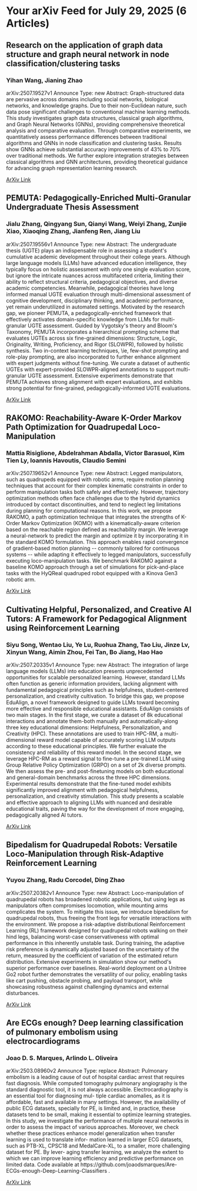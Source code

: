 <h1>Your arXiv Feed for July 29, 2025 (6 Articles)</h1>
<h2>Research on the application of graph data structure and graph neural network in node classification/clustering tasks</h2>
<h3>Yihan Wang, Jianing Zhao</h3>
<p>arXiv:2507.19527v1 Announce Type: new 
Abstract: Graph-structured data are pervasive across domains including social networks, biological networks, and knowledge graphs. Due to their non-Euclidean nature, such data pose significant challenges to conventional machine learning methods. This study investigates graph data structures, classical graph algorithms, and Graph Neural Networks (GNNs), providing comprehensive theoretical analysis and comparative evaluation. Through comparative experiments, we quantitatively assess performance differences between traditional algorithms and GNNs in node classification and clustering tasks. Results show GNNs achieve substantial accuracy improvements of 43% to 70% over traditional methods. We further explore integration strategies between classical algorithms and GNN architectures, providing theoretical guidance for advancing graph representation learning research.</p>
<a href='https://arxiv.org/abs/2507.19527'>ArXiv Link</a>

<h2>PEMUTA: Pedagogically-Enriched Multi-Granular Undergraduate Thesis Assessment</h2>
<h3>Jialu Zhang, Qingyang Sun, Qianyi Wang, Weiyi Zhang, Zunjie Xiao, Xiaoqing Zhang, Jianfeng Ren, Jiang Liu</h3>
<p>arXiv:2507.19556v1 Announce Type: new 
Abstract: The undergraduate thesis (UGTE) plays an indispensable role in assessing a student's cumulative academic development throughout their college years. Although large language models (LLMs) have advanced education intelligence, they typically focus on holistic assessment with only one single evaluation score, but ignore the intricate nuances across multifaceted criteria, limiting their ability to reflect structural criteria, pedagogical objectives, and diverse academic competencies. Meanwhile, pedagogical theories have long informed manual UGTE evaluation through multi-dimensional assessment of cognitive development, disciplinary thinking, and academic performance, yet remain underutilized in automated settings. Motivated by the research gap, we pioneer PEMUTA, a pedagogically-enriched framework that effectively activates domain-specific knowledge from LLMs for multi-granular UGTE assessment. Guided by Vygotsky's theory and Bloom's Taxonomy, PEMUTA incorporates a hierarchical prompting scheme that evaluates UGTEs across six fine-grained dimensions: Structure, Logic, Originality, Writing, Proficiency, and Rigor (SLOWPR), followed by holistic synthesis. Two in-context learning techniques, \ie, few-shot prompting and role-play prompting, are also incorporated to further enhance alignment with expert judgments without fine-tuning. We curate a dataset of authentic UGTEs with expert-provided SLOWPR-aligned annotations to support multi-granular UGTE assessment. Extensive experiments demonstrate that PEMUTA achieves strong alignment with expert evaluations, and exhibits strong potential for fine-grained, pedagogically-informed UGTE evaluations.</p>
<a href='https://arxiv.org/abs/2507.19556'>ArXiv Link</a>

<h2>RAKOMO: Reachability-Aware K-Order Markov Path Optimization for Quadrupedal Loco-Manipulation</h2>
<h3>Mattia Risiglione, Abdelrahman Abdalla, Victor Barasuol, Kim Tien Ly, Ioannis Havoutis, Claudio Semini</h3>
<p>arXiv:2507.19652v1 Announce Type: new 
Abstract: Legged manipulators, such as quadrupeds equipped with robotic arms, require motion planning techniques that account for their complex kinematic constraints in order to perform manipulation tasks both safely and effectively. However, trajectory optimization methods often face challenges due to the hybrid dynamics introduced by contact discontinuities, and tend to neglect leg limitations during planning for computational reasons. In this work, we propose RAKOMO, a path optimization technique that integrates the strengths of K-Order Markov Optimization (KOMO) with a kinematically-aware criterion based on the reachable region defined as reachability margin. We leverage a neural-network to predict the margin and optimize it by incorporating it in the standard KOMO formulation. This approach enables rapid convergence of gradient-based motion planning -- commonly tailored for continuous systems -- while adapting it effectively to legged manipulators, successfully executing loco-manipulation tasks. We benchmark RAKOMO against a baseline KOMO approach through a set of simulations for pick-and-place tasks with the HyQReal quadruped robot equipped with a Kinova Gen3 robotic arm.</p>
<a href='https://arxiv.org/abs/2507.19652'>ArXiv Link</a>

<h2>Cultivating Helpful, Personalized, and Creative AI Tutors: A Framework for Pedagogical Alignment using Reinforcement Learning</h2>
<h3>Siyu Song, Wentao Liu, Ye Lu, Ruohua Zhang, Tao Liu, Jinze Lv, Xinyun Wang, Aimin Zhou, Fei Tan, Bo Jiang, Hao Hao</h3>
<p>arXiv:2507.20335v1 Announce Type: new 
Abstract: The integration of large language models (LLMs) into education presents unprecedented opportunities for scalable personalized learning. However, standard LLMs often function as generic information providers, lacking alignment with fundamental pedagogical principles such as helpfulness, student-centered personalization, and creativity cultivation. To bridge this gap, we propose EduAlign, a novel framework designed to guide LLMs toward becoming more effective and responsible educational assistants. EduAlign consists of two main stages. In the first stage, we curate a dataset of 8k educational interactions and annotate them-both manually and automatically-along three key educational dimensions: Helpfulness, Personalization, and Creativity (HPC). These annotations are used to train HPC-RM, a multi-dimensional reward model capable of accurately scoring LLM outputs according to these educational principles. We further evaluate the consistency and reliability of this reward model. In the second stage, we leverage HPC-RM as a reward signal to fine-tune a pre-trained LLM using Group Relative Policy Optimization (GRPO) on a set of 2k diverse prompts. We then assess the pre- and post-finetuning models on both educational and general-domain benchmarks across the three HPC dimensions. Experimental results demonstrate that the fine-tuned model exhibits significantly improved alignment with pedagogical helpfulness, personalization, and creativity stimulation. This study presents a scalable and effective approach to aligning LLMs with nuanced and desirable educational traits, paving the way for the development of more engaging, pedagogically aligned AI tutors.</p>
<a href='https://arxiv.org/abs/2507.20335'>ArXiv Link</a>

<h2>Bipedalism for Quadrupedal Robots: Versatile Loco-Manipulation through Risk-Adaptive Reinforcement Learning</h2>
<h3>Yuyou Zhang, Radu Corcodel, Ding Zhao</h3>
<p>arXiv:2507.20382v1 Announce Type: new 
Abstract: Loco-manipulation of quadrupedal robots has broadened robotic applications, but using legs as manipulators often compromises locomotion, while mounting arms complicates the system. To mitigate this issue, we introduce bipedalism for quadrupedal robots, thus freeing the front legs for versatile interactions with the environment. We propose a risk-adaptive distributional Reinforcement Learning (RL) framework designed for quadrupedal robots walking on their hind legs, balancing worst-case conservativeness with optimal performance in this inherently unstable task. During training, the adaptive risk preference is dynamically adjusted based on the uncertainty of the return, measured by the coefficient of variation of the estimated return distribution. Extensive experiments in simulation show our method's superior performance over baselines. Real-world deployment on a Unitree Go2 robot further demonstrates the versatility of our policy, enabling tasks like cart pushing, obstacle probing, and payload transport, while showcasing robustness against challenging dynamics and external disturbances.</p>
<a href='https://arxiv.org/abs/2507.20382'>ArXiv Link</a>

<h2>Are ECGs enough? Deep learning classification of pulmonary embolism using electrocardiograms</h2>
<h3>Joao D. S. Marques, Arlindo L. Oliveira</h3>
<p>arXiv:2503.08960v2 Announce Type: replace 
Abstract: Pulmonary embolism is a leading cause of out of hospital cardiac arrest that requires fast diagnosis. While computed tomography pulmonary angiography is the standard diagnostic tool, it is not always accessible. Electrocardiography is an essential tool for diagnosing mul- tiple cardiac anomalies, as it is affordable, fast and available in many settings. However, the availability of public ECG datasets, specially for PE, is limited and, in practice, these datasets tend to be small, making it essential to optimize learning strategies. In this study, we investigate the performance of multiple neural networks in order to assess the impact of various approaches. Moreover, we check whether these practices enhance model generalization when transfer learning is used to translate infor- mation learned in larger ECG datasets, such as PTB-XL, CPSC18 and MedalCare-XL, to a smaller, more challenging dataset for PE. By lever- aging transfer learning, we analyze the extent to which we can improve learning efficiency and predictive performance on limited data. Code available at https://github.com/joaodsmarques/Are-ECGs-enough-Deep-Learning-Classifiers .</p>
<a href='https://arxiv.org/abs/2503.08960'>ArXiv Link</a>

